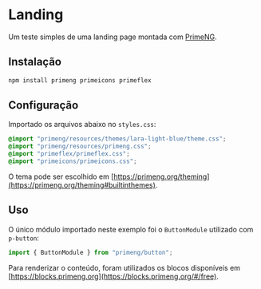 # Landing

Um teste simples de uma landing page montada com [PrimeNG](https://primeng.org).

## Instalação

```bash
npm install primeng primeicons primeflex
```

## Configuração

Importado os arquivos abaixo no `styles.css`:

```css
@import "primeng/resources/themes/lara-light-blue/theme.css";
@import "primeng/resources/primeng.css";
@import "primeflex/primeflex.css";
@import "primeicons/primeicons.css";
```

O tema pode ser escolhido em [https://primeng.org/theming](https://primeng.org/theming#builtinthemes).

## Uso

O único módulo importado neste exemplo foi o `ButtonModule` utilizado com `p-button`:

```typescript
import { ButtonModule } from "primeng/button";
```

Para renderizar o conteúdo, foram utilizados os blocos disponíveis em [https://blocks.primeng.org](https://blocks.primeng.org/#/free).
